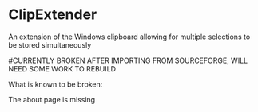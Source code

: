 # ClipExtender
An extension of the Windows clipboard allowing for multiple selections to be stored simultaneously

#CURRENTLY BROKEN AFTER IMPORTING FROM SOURCEFORGE, WILL NEED SOME WORK TO REBUILD

What is known to be broken:

 The about page is missing

